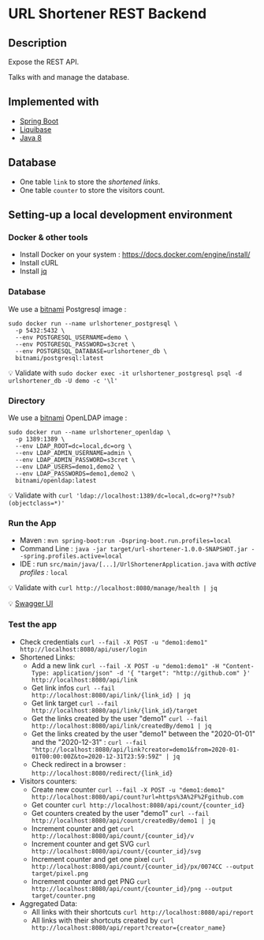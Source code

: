 # URL Shortener REST Backend

## Description

Expose the REST API.

Talks with and manage the database.

## Implemented with

* [Spring Boot](https://spring.io/projects/spring-boot)
* [Liquibase](http://www.liquibase.org/)
* [Java 8](https://www.oracle.com/technetwork/java/javase/downloads/jre8-downloads-2133155.html)

## Database

- One table `link` to store the _shortened links_.
- One table `counter` to store the visitors count.

## Setting-up a local development environment

### Docker & other tools

* Install Docker on your system : <https://docs.docker.com/engine/install/>
* Install cURL
* Install [jq](https://stedolan.github.io/jq/)

### Database

We use a [bitnami](https://hub.docker.com/r/bitnami/postgresql) Postgresql image :

```shell
sudo docker run --name urlshortener_postgresql \
  -p 5432:5432 \
  --env POSTGRESQL_USERNAME=demo \
  --env POSTGRESQL_PASSWORD=s3cret \
  --env POSTGRESQL_DATABASE=urlshortener_db \
  bitnami/postgresql:latest
```

:bulb: Validate with `sudo docker exec -it urlshortener_postgresql psql -d urlshortener_db -U demo -c '\l'`

### Directory

We use a [bitnami](https://hub.docker.com/r/bitnami/openldap/) OpenLDAP image :

```shell
sudo docker run --name urlshortener_openldap \
  -p 1389:1389 \
  --env LDAP_ROOT=dc=local,dc=org \
  --env LDAP_ADMIN_USERNAME=admin \
  --env LDAP_ADMIN_PASSWORD=s3cret \
  --env LDAP_USERS=demo1,demo2 \
  --env LDAP_PASSWORDS=demo1,demo2 \
  bitnami/openldap:latest
```

:bulb: Validate with `curl 'ldap://localhost:1389/dc=local,dc=org?*?sub?(objectclass=*)'`

### Run the App

* Maven : `mvn spring-boot:run -Dspring-boot.run.profiles=local`
* Command Line : `java -jar target/url-shortener-1.0.0-SNAPSHOT.jar --spring.profiles.active=local`
* IDE : run `src/main/java/[...]/UrlShortenerApplication.java` with _active profiles :_ `local`

:bulb: Validate with `curl http://localhost:8080/manage/health | jq`

:bulb: [Swagger UI](http://localhost:8080/openapi/swagger-ui/)

### Test the app

* Check credentials `curl --fail -X POST -u "demo1:demo1" http://localhost:8080/api/user/login`
* Shortened Links:
  * Add a new link `curl --fail -X POST -u "demo1:demo1" -H "Content-Type: application/json" -d '{ "target": "http://github.com" }' http://localhost:8080/api/link`
  * Get link infos `curl --fail http://localhost:8080/api/link/{link_id} | jq`
  * Get link target `curl --fail http://localhost:8080/api/link/{link_id}/target`
  * Get the links created by the user "demo1" `curl --fail http://localhost:8080/api/link/createdBy/demo1 | jq`
  * Get the links created by the user "demo1" between the "2020-01-01" and the "2020-12-31" : `curl --fail "http://localhost:8080/api/link?creator=demo1&from=2020-01-01T00:00:00Z&to=2020-12-31T23:59:59Z" | jq`
  * Check redirect in a browser : `http://localhost:8080/redirect/{link_id}`
* Visitors counters:
  * Create new counter `curl --fail -X POST -u "demo1:demo1" http://localhost:8080/api/count?url=https%3A%2F%2Fgithub.com`
  * Get counter `curl http://localhost:8080/api/count/{counter_id}`
  * Get counters created by the user "demo1" `curl --fail http://localhost:8080/api/count/createdBy/demo1 | jq`
  * Increment counter and get `curl http://localhost:8080/api/count/{counter_id}/v`
  * Increment counter and get SVG `curl http://localhost:8080/api/count/{counter_id}/svg`
  * Increment counter and get one pixel `curl http://localhost:8080/api/count/{counter_id}/px/0074CC --output target/pixel.png`
  * Increment counter and get PNG `curl http://localhost:8080/api/count/{counter_id}/png --output target/counter.png`
* Aggregated Data:
  * All links with their shortcuts `curl http://localhost:8080/api/report`
  * All links with their shortcuts created by `curl http://localhost:8080/api/report?creator={creator_name}`
